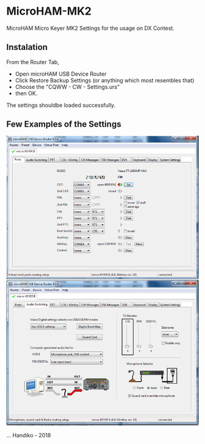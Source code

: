 # MicroHAM-MK2
MicroHAM Micro Keyer MK2 Settings for the usage on DX Contest.

## Instalation
From the Router Tab,
* Open microHAM USB Device Router
* Click Restore Backup Settings (or anything which most resembles that)
* Choose the "CQWW - CW - Settings.urs"
* then OK.

The settings shouldbe loaded successfully.

## Few Examples of the Settings
![alt text](https://github.com/handiko/MicroHAM-MK2/blob/master/set1.png)
![alt text](https://github.com/handiko/MicroHAM-MK2/blob/master/set2.png)

...
Handiko - 2018
